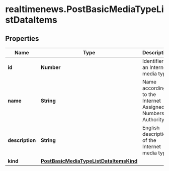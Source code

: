# realtimenews.PostBasicMediaTypeListDataItems

## Properties

Name | Type | Description | Notes
------------ | ------------- | ------------- | -------------
**id** | **Number** | Identifier of an Internet media type. | [optional] 
**name** | **String** | Name according to the Internet Assigned Numbers Authority. | [optional] 
**description** | **String** | English description of the Internet media type. | [optional] 
**kind** | [**PostBasicMediaTypeListDataItemsKind**](PostBasicMediaTypeListDataItemsKind.md) |  | [optional] 


